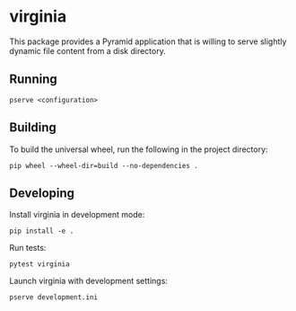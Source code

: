 # virginia

This package provides a Pyramid application that is willing to serve slightly dynamic file content from a disk directory.

## Running

    pserve <configuration>

## Building

To build the universal wheel, run the following in the project directory:

    pip wheel --wheel-dir=build --no-dependencies .

## Developing

Install virginia in development mode:

    pip install -e .

Run tests:

    pytest virginia

Launch virginia with development settings:

    pserve development.ini
